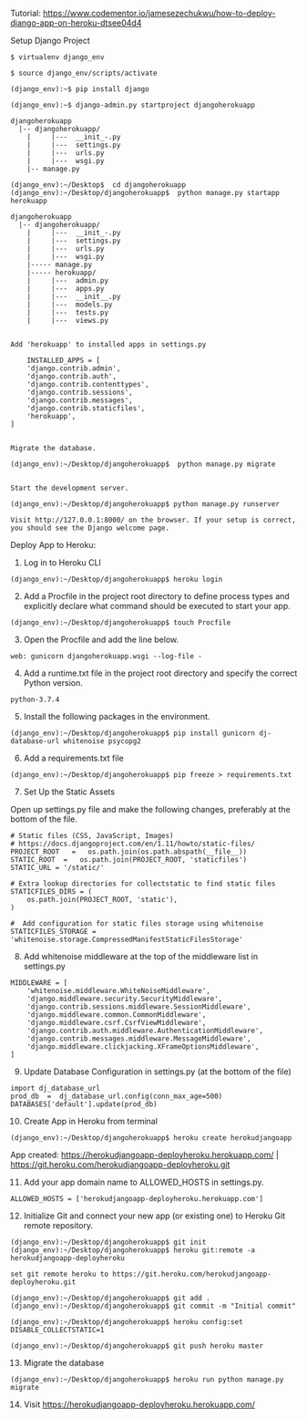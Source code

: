 Tutorial: https://www.codementor.io/jamesezechukwu/how-to-deploy-django-app-on-heroku-dtsee04d4

Setup Django Project

```
$ virtualenv django_env

$ source django_env/scripts/activate

(django_env):~$ pip install django

(django_env):~$ django-admin.py startproject djangoherokuapp

djangoherokuapp
  |-- djangoherokuapp/
    |	  |---  __init_-.py
    |     |---  settings.py
    |     |---  urls.py
    |     |---  wsgi.py
    |-- manage.py

(django_env):~/Desktop$  cd djangoherokuapp
(django_env):~/Desktop/djangoherokuapp$  python manage.py startapp herokuapp

djangoherokuapp
  |-- djangoherokuapp/
    |	  |---  __init_-.py
    |     |---  settings.py
    |     |---  urls.py
    |     |---  wsgi.py
    |----- manage.py
    |----- herokuapp/
    |     |---  admin.py
    |     |---  apps.py
    |     |---  __init__.py
    |     |---  models.py
    |     |---  tests.py
    |     |---  views.py


Add 'herokuapp' to installed apps in settings.py

    INSTALLED_APPS = [
    'django.contrib.admin',
    'django.contrib.auth',
    'django.contrib.contenttypes',
    'django.contrib.sessions',
    'django.contrib.messages',
    'django.contrib.staticfiles',
    'herokuapp',
]


Migrate the database.

(django_env):~/Desktop/djangoherokuapp$  python manage.py migrate


Start the development server.

(django_env):~/Desktop/djangoherokuapp$ python manage.py runserver

Visit http://127.0.0.1:8000/ on the browser. If your setup is correct, you should see the Django welcome page.

```

Deploy App to Heroku:

1. Log in to Heroku CLI

```
(django_env):~/Desktop/djangoherokuapp$ heroku login
```
2. Add a Procfile in the project root directory to define process types and explicitly declare what command should be executed to start your app.
```
(django_env):~/Desktop/djangoherokuapp$ touch Procfile
```

3. Open the Procfile and add the line below.
```
web: gunicorn djangoherokuapp.wsgi --log-file -
```
4. Add a runtime.txt file in the project root directory and specify the correct Python version.
```
python-3.7.4
```

5. Install the following packages in the environment.
```
(django_env):~/Desktop/djangoherokuapp$ pip install gunicorn dj-database-url whitenoise psycopg2

```

6. Add a requirements.txt file
```
(django_env):~/Desktop/djangoherokuapp$ pip freeze > requirements.txt
```

7. Set Up the Static Assets
   
Open up settings.py file and make the following changes, preferably at the bottom of the file.

```
# Static files (CSS, JavaScript, Images)
# https://docs.djangoproject.com/en/1.11/howto/static-files/
PROJECT_ROOT   =   os.path.join(os.path.abspath(__file__))
STATIC_ROOT  =   os.path.join(PROJECT_ROOT, 'staticfiles')
STATIC_URL = '/static/'

# Extra lookup directories for collectstatic to find static files
STATICFILES_DIRS = (
    os.path.join(PROJECT_ROOT, 'static'),
)

#  Add configuration for static files storage using whitenoise
STATICFILES_STORAGE = 'whitenoise.storage.CompressedManifestStaticFilesStorage'

```

8. Add whitenoise middleware at the top of the middleware list in settings.py

```
MIDDLEWARE = [
    'whitenoise.middleware.WhiteNoiseMiddleware',
    'django.middleware.security.SecurityMiddleware',
    'django.contrib.sessions.middleware.SessionMiddleware',
    'django.middleware.common.CommonMiddleware',
    'django.middleware.csrf.CsrfViewMiddleware',
    'django.contrib.auth.middleware.AuthenticationMiddleware',
    'django.contrib.messages.middleware.MessageMiddleware',
    'django.middleware.clickjacking.XFrameOptionsMiddleware',
]
```

9.  Update Database Configuration in settings.py (at the bottom of the file)

```
import dj_database_url 
prod_db  =  dj_database_url.config(conn_max_age=500)
DATABASES['default'].update(prod_db)
```

10. Create App in Heroku from terminal
```
(django_env):~/Desktop/djangoherokuapp$ heroku create herokudjangoapp
```
App created:
https://herokudjangoapp-deployheroku.herokuapp.com/ | https://git.heroku.com/herokudjangoapp-deployheroku.git


11. Add your app domain name to ALLOWED_HOSTS in settings.py.
```
ALLOWED_HOSTS = ['herokudjangoapp-deployheroku.herokuapp.com']
```

12. Initialize Git and connect your new app (or existing one) to Heroku Git remote repository.
```
(django_env):~/Desktop/djangoherokuapp$ git init
(django_env):~/Desktop/djangoherokuapp$ heroku git:remote -a herokudjangoapp-deployheroku

set git remote heroku to https://git.heroku.com/herokudjangoapp-deployheroku.git

(django_env):~/Desktop/djangoherokuapp$ git add .
(django_env):~/Desktop/djangoherokuapp$ git commit -m "Initial commit"

(django_env):~/Desktop/djangoherokuapp$ heroku config:set     DISABLE_COLLECTSTATIC=1

(django_env):~/Desktop/djangoherokuapp$ git push heroku master
```

13. Migrate the database
```
(django_env):~/Desktop/djangoherokuapp$ heroku run python manage.py migrate
```

14. Visit https://herokudjangoapp-deployheroku.herokuapp.com/
